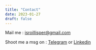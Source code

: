 ```yaml
---
title: "Contact"
date: 2023-01-27
draft: false
---
```


Mail me : isroillisper@gmail.com

Shoot me a msg on : [Telegram](https://t.me/isroilmukhitdinov) or [Linkedin](https://linkedin.com/in/isroilmukhitdinov)